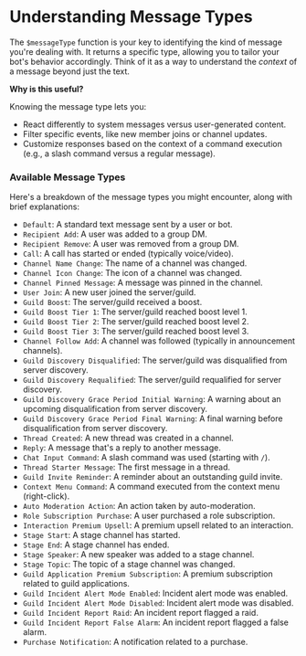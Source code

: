 # Understanding Message Types

The `$messageType` function is your key to identifying the kind of message you're dealing with.  It returns a specific type, allowing you to tailor your bot's behavior accordingly. Think of it as a way to understand the *context* of a message beyond just the text.

**Why is this useful?**

Knowing the message type lets you:

*   React differently to system messages versus user-generated content.
*   Filter specific events, like new member joins or channel updates.
*   Customize responses based on the context of a command execution (e.g., a slash command versus a regular message).

### Available Message Types

Here's a breakdown of the message types you might encounter, along with brief explanations:

*   `Default`: A standard text message sent by a user or bot.
*   `Recipient Add`: A user was added to a group DM.
*   `Recipient Remove`: A user was removed from a group DM.
*   `Call`:  A call has started or ended (typically voice/video).
*   `Channel Name Change`: The name of a channel was changed.
*   `Channel Icon Change`: The icon of a channel was changed.
*   `Channel Pinned Message`: A message was pinned in the channel.
*   `User Join`: A new user joined the server/guild.
*   `Guild Boost`: The server/guild received a boost.
*   `Guild Boost Tier 1`: The server/guild reached boost level 1.
*   `Guild Boost Tier 2`: The server/guild reached boost level 2.
*   `Guild Boost Tier 3`: The server/guild reached boost level 3.
*   `Channel Follow Add`:  A channel was followed (typically in announcement channels).
*   `Guild Discovery Disqualified`: The server/guild was disqualified from server discovery.
*   `Guild Discovery Requalified`: The server/guild requalified for server discovery.
*   `Guild Discovery Grace Period Initial Warning`: A warning about an upcoming disqualification from server discovery.
*   `Guild Discovery Grace Period Final Warning`: A final warning before disqualification from server discovery.
*   `Thread Created`: A new thread was created in a channel.
*   `Reply`: A message that's a reply to another message.
*   `Chat Input Command`: A slash command was used (starting with `/`).
*   `Thread Starter Message`: The first message in a thread.
*   `Guild Invite Reminder`: A reminder about an outstanding guild invite.
*   `Context Menu Command`: A command executed from the context menu (right-click).
*   `Auto Moderation Action`: An action taken by auto-moderation.
*   `Role Subscription Purchase`: A user purchased a role subscription.
*   `Interaction Premium Upsell`: A premium upsell related to an interaction.
*   `Stage Start`: A stage channel has started.
*   `Stage End`: A stage channel has ended.
*   `Stage Speaker`: A new speaker was added to a stage channel.
*   `Stage Topic`: The topic of a stage channel was changed.
*   `Guild Application Premium Subscription`: A premium subscription related to guild applications.
*   `Guild Incident Alert Mode Enabled`: Incident alert mode was enabled.
*   `Guild Incident Alert Mode Disabled`: Incident alert mode was disabled.
*   `Guild Incident Report Raid`: An incident report flagged a raid.
*   `Guild Incident Report False Alarm`: An incident report flagged a false alarm.
*   `Purchase Notification`:  A notification related to a purchase.
